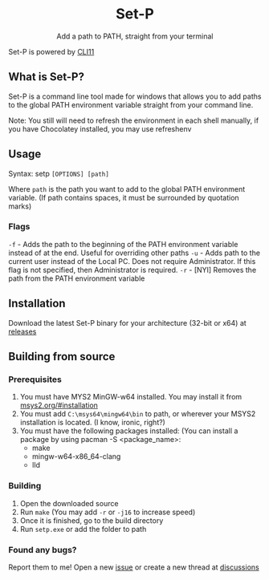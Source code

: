 <h1 align="center">Set-P</h1>
<p align="center">Add a path to PATH, straight from your terminal</h3>

Set-P is powered by [CLI11](https://github.com/CLIUtils/CLI11)

## What is Set-P?
Set-P is a command line tool made for windows that allows you to add paths to the global PATH environment variable straight from your command line.

Note: You still will need to refresh the environment in each shell manually, if you have Chocolatey installed, you may use refreshenv

## Usage
Syntax: setp `[OPTIONS] [path]`

Where `path` is the path you want to add to the global PATH environment variable. (If path contains spaces, it must be surrounded by quotation marks)

### Flags
`-f` - Adds the path to the beginning of the PATH environment variable instead of at the end. Useful for overriding other paths
`-u` - Adds path to the current user instead of the Local PC. Does not require Administrator. If this flag is not specified, then Administrator is required.
`-r` - [NYI] Removes the path from the PATH environment variable

## Installation
Download the latest Set-P binary for your architecture (32-bit or x64) at [releases](https://github.com/m-doescode/set-p/releases)

## Building from source

### Prerequisites
1. You must have MYS2 MinGW-w64 installed. You may install it from [msys2.org/#installation](https://www.msys2.org/#installation)
2. You must add `C:\msys64\mingw64\bin` to path, or wherever your MSYS2 installation is located. (I know, ironic, right?)
3. You must have the following packages installed: (You can install a package by using pacman -S <package_name>:
	- make
	- mingw-w64-x86_64-clang
	- lld
### Building
1. Open the downloaded source
2. Run `make` (You may add `-r` or `-j16` to increase speed)
3. Once it is finished, go to the build directory
4. Run `setp.exe` or add the folder to path

### Found any bugs?
Report them to me! Open a new [issue](https://github.com/m-doescode/set-p/issues) or create a new thread at [discussions](https://github.com/m-doescode/set-p/discussions)
